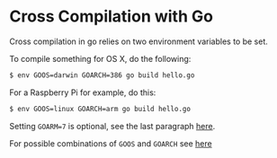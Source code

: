 # Cross Compilation with Go

Cross compilation in go relies on two environment variables to be set.

To compile something for OS X, do the following:
```bash
$ env GOOS=darwin GOARCH=386 go build hello.go
```

For a Raspberry Pi for example, do this:
```bash
$ env GOOS=linux GOARCH=arm go build hello.go
```

Setting `GOARM=7` is optional, see the last paragraph [here](http://dave.cheney.net/2015/08/22/cross-compilation-with-go-1-5).

For possible combinations of `GOOS` and `GOARCH` see [here](https://golang.org/doc/install/source#environment)
